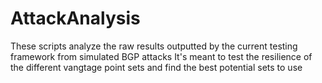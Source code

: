 # AttackAnalysis
These scripts analyze the raw results outputted by the current testing framework from simulated BGP attacks
It's meant to test the resilience of the different vangtage point sets and find the best potential sets to use
